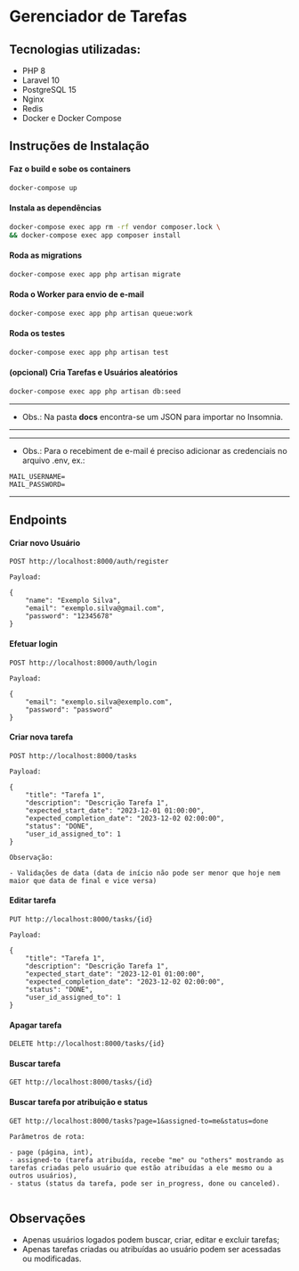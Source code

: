 # Gerenciador de Tarefas

## Tecnologias utilizadas:
- PHP 8
- Laravel 10
- PostgreSQL 15
- Nginx
- Redis
- Docker e Docker Compose

## Instruções de Instalação

#### Faz o build e sobe os containers
``` bash
docker-compose up
```
#### Instala as dependências
``` bash
docker-compose exec app rm -rf vendor composer.lock \
&& docker-compose exec app composer install
```
#### Roda as migrations
``` bash
docker-compose exec app php artisan migrate
```
#### Roda o Worker para envio de e-mail
``` bash
docker-compose exec app php artisan queue:work
```
#### Roda os testes
``` bash
docker-compose exec app php artisan test
```
#### (opcional) Cria Tarefas e Usuários aleatórios
``` bash
docker-compose exec app php artisan db:seed
```
---
* Obs.: Na pasta **docs** encontra-se um JSON para importar no Insomnia. 
---

---
* Obs.: Para o recebiment de e-mail é preciso adicionar as credenciais no arquivo .env, ex.:

``` 
MAIL_USERNAME=
MAIL_PASSWORD=
```
---
##  Endpoints
#### Criar novo Usuário
```
POST http://localhost:8000/auth/register

Payload:

{
	"name": "Exemplo Silva",
	"email": "exemplo.silva@gmail.com",
	"password": "12345678"
}
```
#### Efetuar login
```
POST http://localhost:8000/auth/login

Payload:

{
	"email": "exemplo.silva@exemplo.com",
	"password": "password"
}
```
#### Criar nova tarefa
```
POST http://localhost:8000/tasks

Payload:

{
	"title": "Tarefa 1",
	"description": "Descrição Tarefa 1",
	"expected_start_date": "2023-12-01 01:00:00",
	"expected_completion_date": "2023-12-02 02:00:00",
	"status": "DONE",
	"user_id_assigned_to": 1
}

Observação:

- Validações de data (data de início não pode ser menor que hoje nem maior que data de final e vice versa) 
```
#### Editar tarefa
```
PUT http://localhost:8000/tasks/{id}

Payload:

{
	"title": "Tarefa 1",
	"description": "Descrição Tarefa 1",
	"expected_start_date": "2023-12-01 01:00:00",
	"expected_completion_date": "2023-12-02 02:00:00",
	"status": "DONE",
	"user_id_assigned_to": 1
}
```
#### Apagar tarefa
```
DELETE http://localhost:8000/tasks/{id}
```
#### Buscar tarefa
```
GET http://localhost:8000/tasks/{id}
```
#### Buscar tarefa por atribuição e status
```
GET http://localhost:8000/tasks?page=1&assigned-to=me&status=done

Parâmetros de rota: 

- page (página, int),
- assigned-to (tarefa atribuída, recebe "me" ou "others" mostrando as tarefas criadas pelo usuário que estão atribuídas a ele mesmo ou a outros usuários),
- status (status da tarefa, pode ser in_progress, done ou canceled).  
 
```
## Observações
- Apenas usuários logados podem buscar, criar, editar e excluir tarefas;
- Apenas tarefas criadas ou atribuídas ao usuário podem ser acessadas ou modificadas.
